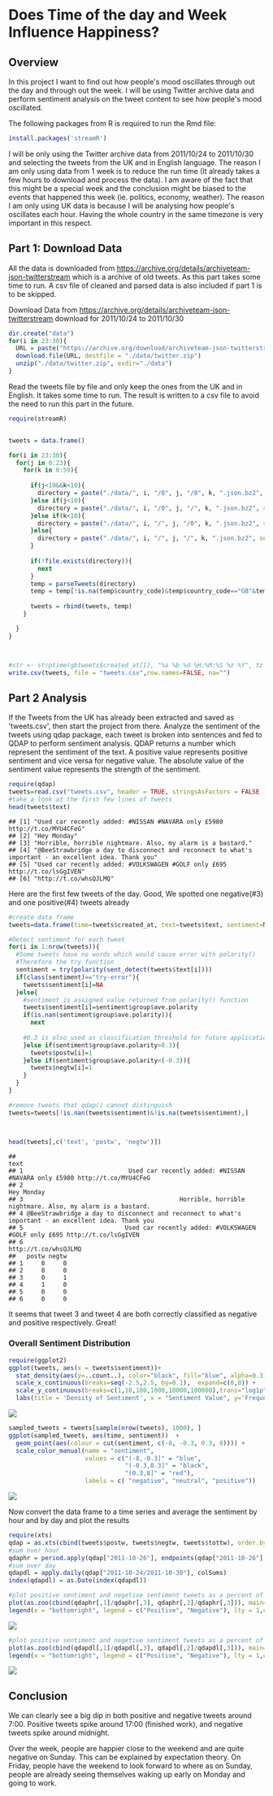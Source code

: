 Does Time of the day and Week Influence Happiness?
================

Overview
--------

In this project I want to find out how people's mood oscillates through out the day and through out the week. I will be using Twitter archive data and perform sentiment analysis on the tweet content to see how people's mood oscillated.

The following packages from R is required to run the Rmd file:

``` r
install.packages('streamR')
```

I will be only using the Twitter archive data from 2011/10/24 to 2011/10/30 and selecting the tweets from the UK and in English language. The reason I am only using data from 1 week is to reduce the run time (It already takes a few hours to download and process the data). I am aware of the fact that this might be a special week and the conclusion might be biased to the events that happened this week (ie. politics, economy, weather). The reason I am only using UK data is because I will be analysing how people's oscillates each hour. Having the whole country in the same timezone is very important in this respect.

Part 1: Download Data
---------------------

All the data is downloaded from <https://archive.org/details/archiveteam-json-twitterstream> which is a archive of old tweets. As this part takes some time to run. A csv file of cleaned and parsed data is also included if part 1 is to be skipped.

Download Data from <https://archive.org/details/archiveteam-json-twitterstream> download for 2011/10/24 to 2011/10/30

``` r
dir.create("data")
for(i in 23:30){
  URL = paste("https://archive.org/download/archiveteam-json-twitterstream/twitter-stream-2011-10-",i,".zip", sep="")
  download.file(URL, destfile = "./data/twitter.zip")
  unzip("./data/twitter.zip", exdir="./data")
}
```

Read the tweets file by file and only keep the ones from the UK and in English. It takes some time to run. The result is written to a csv file to avoid the need to run this part in the future.

``` r
require(streamR)


tweets = data.frame()

for(i in 23:30){
  for(j in 0:23){
    for(k in 0:59){
      
      if(j<10&&k<10){
        directory = paste("./data/", i, "/0", j, "/0", k, ".json.bz2", sep="")
      }else if(j<10){
        directory = paste("./data/", i, "/0", j, "/", k, ".json.bz2", sep="")
      }else if(k<10){
        directory = paste("./data/", i, "/", j, "/0", k, ".json.bz2", sep="")
      }else{
        directory = paste("./data/", i, "/", j, "/", k, ".json.bz2", sep="")
      }
      
      if(!file.exists(directory)){
        next
      }
      temp = parseTweets(directory)
      temp = temp[!is.na(temp$country_code)&temp$country_code=="GB"&temp$user_lang=="en",]
      
      tweets = rbind(tweets, temp)
    }

  }
}



#str <- strptime(gbtweets$created_at[1], "%a %b %d %H:%M:%S %z %Y", tz = "UTC")
write.csv(tweets, file = "tweets.csv",row.names=FALSE, na="")
```

Part 2 Analysis
---------------

If the Tweets from the UK has already been extracted and saved as 'tweets.csv', then start the project from there. Analyze the sentiment of the tweets using qdap package, each tweet is broken into sentences and fed to QDAP to perform sentiment analysis. QDAP returns a number which represent the sentiment of the text. A positive value represents positive sentiment and vice versa for negative value. The absolute value of the sentiment value represents the strength of the sentiment.

``` r
require(qdap)
tweets=read.csv("tweets.csv", header = TRUE, stringsAsFactors = FALSE )
#take a look at the first few lines of tweets
head(tweets$text)
```

    ## [1] "Used car recently added: #NISSAN #NAVARA only £5980 http://t.co/MYU4CFeG"                            
    ## [2] "Hey Monday"                                                                                          
    ## [3] "Horrible, horrible nightmare. Also, my alarm is a bastard."                                          
    ## [4] "@BeeStrawbridge a day to disconnect and reconnect to what's important - an excellent idea. Thank you"
    ## [5] "Used car recently added: #VOLKSWAGEN #GOLF only £695 http://t.co/lsGgIVEN"                           
    ## [6] "http://t.co/whsQJLMQ"

Here are the first few tweets of the day. Good, We spotted one negative(\#3) and one positive(\#4) tweets already

``` r
#create data frame
tweets=data.frame(time=tweets$created_at, text=tweets$text, sentiment=NA, postw=0, negtw=0, tottw=1)

#Detect sentiment for each tweet
for(i in 1:nrow(tweets)){
  #Some tweets have no words which would cause error with polarity()
  #Therefore the try function
  sentiment = try(polarity(sent_detect(tweets$text[i])))
  if(class(sentiment)=="try-error"){
    tweets$sentiment[i]=NA
  }else{
    #sentiment is assigned value returned from polarity() function
    tweets$sentiment[i]=sentiment$group$ave.polarity
    if(is.nan(sentiment$group$ave.polarity)){
      next
      
    #0.3 is also used as classification threshold for future applications
    }else if(sentiment$group$ave.polarity>0.3){
      tweets$postw[i]=1
    }else if(sentiment$group$ave.polarity<(-0.3)){
      tweets$negtw[i]=1
    }
  }
}

#remove tweets that qdap() cannot distinguish
tweets=tweets[!is.nan(tweets$sentiment)&!is.na(tweets$sentiment),]



head(tweets[,c('text', 'postw', 'negtw')])
```

    ##                                                                                                   text
    ## 1                             Used car recently added: #NISSAN #NAVARA only £5980 http://t.co/MYU4CFeG
    ## 2                                                                                           Hey Monday
    ## 3                                           Horrible, horrible nightmare. Also, my alarm is a bastard.
    ## 4 @BeeStrawbridge a day to disconnect and reconnect to what's important - an excellent idea. Thank you
    ## 5                            Used car recently added: #VOLKSWAGEN #GOLF only £695 http://t.co/lsGgIVEN
    ## 6                                                                                 http://t.co/whsQJLMQ
    ##   postw negtw
    ## 1     0     0
    ## 2     0     0
    ## 3     0     1
    ## 4     1     0
    ## 5     0     0
    ## 6     0     0

It seems that tweet 3 and tweet 4 are both correctly classified as negative and positive respectively. Great!

### Overall Sentiment Distribution

``` r
require(ggplot2)
ggplot(tweets, aes(x = tweets$sentiment))+ 
  stat_density(aes(y=..count..), color="black", fill="blue", alpha=0.3) +
  scale_x_continuous(breaks=seq(-2.5,2.5, by=0.1),  expand=c(0,0)) +
  scale_y_continuous(breaks=c(1,10,100,1000,10000,100000),trans="log1p", expand=c(0,0))+
  labs(title = 'Density of Sentiment', x = "Sentiment Value", y='Frequency')
```

![](Twitter_sentiment_Analysis_files/figure-markdown_github-ascii_identifiers/unnamed-chunk-6-1.png)

``` r
sampled_tweets = tweets[sample(nrow(tweets), 1000), ]
ggplot(sampled_tweets, aes(time, sentiment))  +
  geom_point(aes(colour = cut(sentiment, c(-8, -0.3, 0.3, 8)))) +
  scale_color_manual(name = "sentiment",
                     values = c("(-8,-0.3]" = "blue",
                                "(-0.3,0.3]" = "black",
                                "(0.3,8]" = "red"),
                     labels = c( "negative", "neutral", "positive"))
```

![](Twitter_sentiment_Analysis_files/figure-markdown_github-ascii_identifiers/unnamed-chunk-6-2.png)

Now convert the data frame to a time series and average the sentiment by hour and by day and plot the results

``` r
require(xts)
qdap = as.xts(cbind(tweets$postw, tweets$negtw, tweets$tottw), order.by=strptime(tweets$time, "%a %b %d %H:%M:%S %z %Y", tz = "UTC"))
#sum over hour
qdaphr = period.apply(qdap["2011-10-26"], endpoints(qdap["2011-10-26"], "hours", 2), colSums)
#sum over day
qdapdl = apply.daily(qdap["2011-10-24/2011-10-30"], colSums)
index(qdapdl) = as.Date(index(qdapdl))
```

``` r
#plot positive sentiment and negetive sentiment tweets as a percent of total tweets over a day
plot(as.zoo(cbind(qdaphr[,1]/qdaphr[,3], qdaphr[,2]/qdaphr[,3])), main="Hourly Twitter Sentiment", col=c("red", "blue") ,ylab=c("positive", "negative"),ylim=c(0, 0.15))
legend(x = "bottomright", legend = c("Positive", "Negative"), lty = 1,col = c("red", "blue"))
```

![](Twitter_sentiment_Analysis_files/figure-markdown_github-ascii_identifiers/unnamed-chunk-8-1.png)

``` r
#plot positive sentiment and negetive sentiment tweets as a percent of total tweets over a week
plot(as.zoo(cbind(qdapdl[,1]/qdapdl[,3], qdapdl[,2]/qdapdl[,3])), main="Daily Twitter Sentiment", col=c("red", "blue") ,ylab=c("positive", "negative") )
legend(x = "bottomright", legend = c("Positive", "Negative"), lty = 1,col = c("red", "blue"))
```

![](Twitter_sentiment_Analysis_files/figure-markdown_github-ascii_identifiers/unnamed-chunk-8-2.png)

Conclusion
----------

We can clearly see a big dip in both positive and negative tweets around 7:00. Positive tweets spike around 17:00 (finished work), and negative tweets spike around midnight.

Over the week, people are happier close to the weekend and are quite negative on Sunday. This can be explained by expectation theory. On Friday, people have the weekend to look forward to where as on Sunday, people are already seeing themselves waking up early on Monday and going to work.
